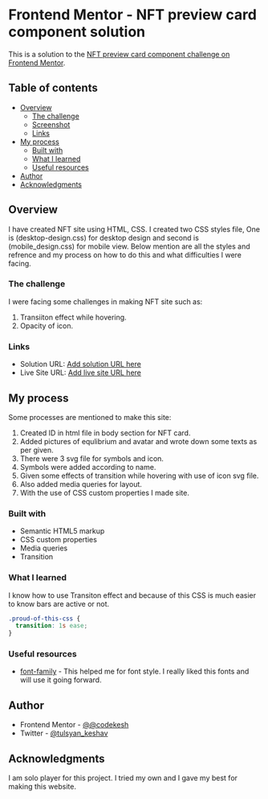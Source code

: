 # Frontend Mentor - NFT preview card component solution

This is a solution to the [NFT preview card component challenge on Frontend Mentor](https://www.frontendmentor.io/challenges/nft-preview-card-component-SbdUL_w0U).

## Table of contents

- [Overview](#overview)
  - [The challenge](#the-challenge)
  - [Screenshot](#screenshot)
  - [Links](#links)
- [My process](#my-process)
  - [Built with](#built-with)
  - [What I learned](#what-i-learned)
  - [Useful resources](#useful-resources)
- [Author](#author)
- [Acknowledgments](#acknowledgments)

## Overview

I have created NFT site using HTML, CSS. I created two CSS styles file, One is (desktop-design.css) for desktop design and second is (mobile_design.css) for mobile view. Below mention are all the styles and refrence and my process on how to do this and what difficulties I were facing.

### The challenge

I were facing some challenges in making NFT site such as:
1. Transiiton effect while hovering.
2. Opacity of icon.

### Links

- Solution URL: [Add solution URL here](https://your-solution-url.com)
- Live Site URL: [Add live site URL here](https://your-live-site-url.com)

## My process
Some processes are mentioned to make this site:
1. Created ID in html file in body section for NFT card.
2. Added pictures of equlibrium and avatar and wrote down some texts as per given.
3. There were 3 svg file for symbols and icon.
4. Symbols were added according to name.
5. Given some effects of transition while hovering with use of icon svg file.
6. Also added media queries for layout.
7. With the use of CSS custom properties I made site. 

### Built with

- Semantic HTML5 markup
- CSS custom properties
- Media queries
- Transition

### What I learned

I know how to use Transiton effect and because of this CSS is much easier to know bars are active or not.
```css
.proud-of-this-css {
  transition: 1s ease;
}
```

### Useful resources

- [font-family](https://fonts.google.com/specimen/Outfit) - This helped me for font style. I really liked this fonts and will use it going forward.

## Author

- Frontend Mentor - [@@codekesh](https://www.frontendmentor.io/profile/codekesh)
- Twitter - [@tulsyan_keshav](https://twitter.com/tulsyan_keshav)

## Acknowledgments

I am solo player for this project. I tried my own and I gave my best for making this website.
